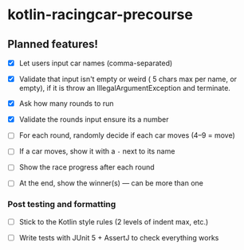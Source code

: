 # kotlin-racingcar-precourse
## Planned features!

- [x] Let users input car names (comma-separated)
- [x] Validate that input isn't empty or weird ( 5 chars max per name, or empty), if it is throw an IllegalArgumentException and terminate.
- [x] Ask how many rounds to run
- [x] Validate the rounds input ensure its a number
- [ ] For each round, randomly decide if each car moves (4–9 = move)
- [ ] If a car moves, show it with a `-` next to its name
- [ ] Show the race progress after each round
- [ ] At the end, show the winner(s) — can be more than one


### Post testing and formatting
- [ ] Stick to the Kotlin style rules (2 levels of indent max, etc.)
- [ ] Write tests with JUnit 5 + AssertJ to check everything works


